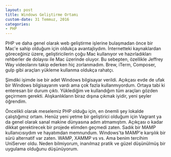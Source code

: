 ```yaml
---
layout: post
title: Windows Geliştirme Ortamı
custom-date: 31 Temmuz, 2016
categories: 
- PHP
---
```

PHP ve daha genel olarak web geliştirme işlerine bulaşmadan önce bir Mac'e sahip olduğum için oldukça avantajlıydım. İnternetteki kaynaklardan göreceğiniz üzere, geliştiricilerin çoğu Mac kullanıyor ve hazırladıkları rehberler de dolayısı ile Mac üzerinde oluyor. Bu sebepten, özellikle Jeffrey Way videolarını takip ederken hiç zorlanmadım. Brew, iTerm, Composer, gulp gibi araçları yükleme kullanma oldukça rahatçı. 

Şimdiki işimde ise bir adet Windows bilgisayar verildi. Açıkçası evde de ufak bir Windows bilgisayarım vardı ama çok fazla kullanmıyordum. Ortaya tabi ki enteresan bir durum çıktı. Yüklediğim ve kullandığım tüm araçları gözden geçirmem gerekti. Alışkanlıkların biraz dışına çıkmak iyidir, yeni şeyler öğrendim. 

Öncelikli olarak meselemiz PHP olduğu için, en önemli şey lokalde çalıştığımız ortam. Henüz yeni yetme bir geliştirici olduğum için Vagrant ya da genel olarak sanal makine dünyasına adım atmamıştım. Açıkçası o kadar dikkat gerektirecek bir projede elimden geçmedi zaten. Sadık bir MAMP kullanıcısıydım ve hayatımdan memnundum. Windows'ta MAMP'e karşılık bir sürü alternatif var zaten. WAMP, XAMMP vs vs. Ama benim tercihim UniServer oldu. Neden bilmiyorum, inanılmaz pratik ve güzel düşünülmüş bir uygulama olduğunu düşünüyorum. 
